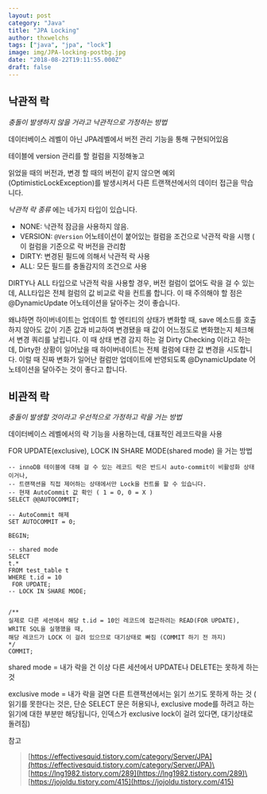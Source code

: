 ```yaml
---
layout: post
category: "Java"
title: "JPA Locking"
author: thxwelchs
tags: ["java", "jpa", "lock"]
image: img/JPA-locking-postbg.jpg
date: "2018-08-22T19:11:55.000Z"
draft: false
---
```


## 낙관적 락

*충돌이 발생하지 않을 거라고 낙관적으로 가정하는 방법*

데이터베이스 레벨이 아닌 JPA레벨에서 버전 관리 기능을 통해 구현되어있음

테이블에 version 관리를 할 컬럼을 지정해놓고

읽었을 때의 버전과, 변경 할 때의 버전이 같지 않으면 예외(OptimisticLockException)를 발생시켜서 다른 트랜잭션에서의 데이터 접근을 막습니다.
 

*낙관적 락 종류* 에는 네가지 타입이 있습니다.

- NONE: 낙관적 잠금을 사용하지 않음.
- VERSION: `@Version` 어노테이션이 붙어있는 컬럼을 조건으로 낙관적 락을 시행 ( 이 컬럼을 기준으로 락 버전을 관리함
- DIRTY: 변경된 필드에 의해서 낙관적 락 사용
- ALL: 모든 필드를 충돌감지의 조건으로 사용

DIRTY나 ALL  타입으로 낙관적 락을 사용할 경우, 버전 컬럼이 없어도 락을 걸 수 있는데, ALL타입은 전체 컬럼의 값 비교로 락을 컨트롤 합니다. 이 때 주의해야 할 점은 @DynamicUpdate 어노테이션을 달아주는 것이 좋습니다.

왜냐하면 하이버네이트는 업데이트 할 엔티티의 상태가 변화할 때, save 메소드를 호출하지 않아도 값이 기존 값과 비교하여 변경됐을 때 값이 어느정도로 변화했는지 체크해서 변경 쿼리를 날립니다. 이 때 상태 변경 감지 하는 걸 Dirty Checking 이라고 하는데, Dirty한 상황이 일어났을 때 하이버네이트는 전체 컬럼에 대한 값 변경을 시도합니다. 이럴 때 진짜 변화가 일어난 컬럼만 업데이트에 반영되도록  @DynamicUpdate 어노테이션을 달아주는 것이 좋다고 합니다.

## 비관적 락

*충돌이 발생할 것이라고 우선적으로 가정하고 락을 거는 방법*

데이터베이스 레벨에서의 락 기능을 사용하는데, 대표적인 레코드락을 사용

FOR UPDATE(exclusive), LOCK IN SHARE MODE(shared mode) 을 거는 방법

    
    -- innoDB 테이블에 대해 걸 수 있는 레코드 락은 반드시 auto-commit이 비활성화 상태 이거나, 
    -- 트랜잭션을 직접 제어하는 상태에서만 Lock을 컨트롤 할 수 있습니다.
    -- 현재 AutoCommit 값 확인 ( 1 = O, 0 = X )
    SELECT @@AUTOCOMMIT;
    
    -- AutoCommit 해제
    SET AUTOCOMMIT = 0;
    
    BEGIN;
    
    -- shared mode
    SELECT 
    t.*
    FROM test_table t
    WHERE t.id = 10
     FOR UPDATE;
    -- LOCK IN SHARE MODE;
    
    
    /**
    실제로 다른 세션에서 해당 t.id = 10인 레코드에 접근하려는 READ(FOR UPDATE), WRITE SQL을 실행했을 때, 
    해당 레코드가 LOCK 이 걸려 있으므로 대기상태로 빠짐 (COMMIT 하기 전 까지)
    */
    COMMIT;

shared mode = 내가 락을 건 이상 다른 세션에서 UPDATE나 DELETE는 못하게 하는 것

exclusive mode = 내가 락을 걸면 다른 트랜잭션에서는 읽기 쓰기도 못하게 하는 것 ( 읽기를 못한다는 것은, 단순 SELECT 문은 허용되나, exclusive mode를 하려고 하는 읽기에 대한 부분만 해당됩니다, 인덱스가 exclusive lock이 걸려 있다면, 대기상태로 돌려짐)

참고

> [https://effectivesquid.tistory.com/category/Server/JPA](https://effectivesquid.tistory.com/category/Server/JPA)\
[https://lng1982.tistory.com/289](https://lng1982.tistory.com/289)\
[https://jojoldu.tistory.com/415](https://jojoldu.tistory.com/415)

